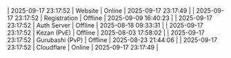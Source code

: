 | 2025-09-17 23:17:52 | Website | Online | 2025-09-17 23:17:49 |
| 2025-09-17 23:17:52 | Registration | Offline | 2025-09-09 16:40:23 |
| 2025-09-17 23:17:52 | Auth Server | Offline | 2025-08-18 09:33:31 |
| 2025-09-17 23:17:52 | Kezan (PvE) | Offline | 2025-08-03 17:58:02 |
| 2025-09-17 23:17:52 | Gurubashi (PvP) | Offline | 2025-08-23 21:44:06 |
| 2025-09-17 23:17:52 | Cloudflare | Online | 2025-09-17 23:17:49 |
